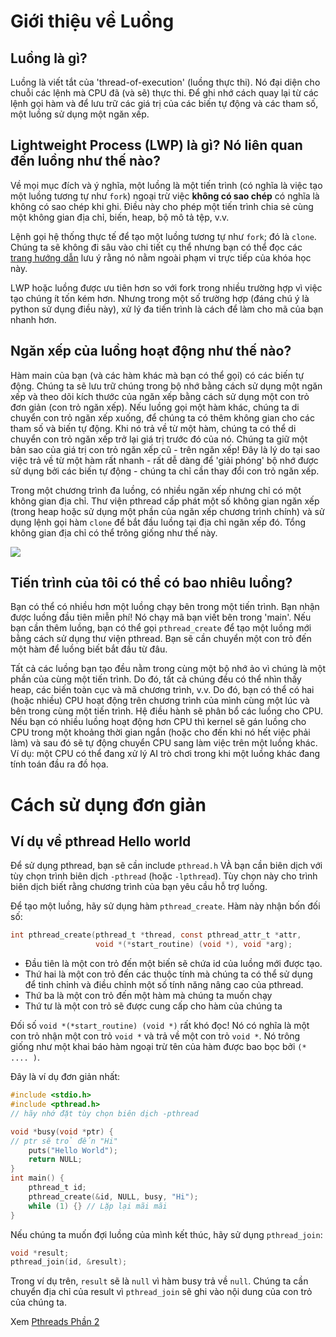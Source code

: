 # Giới thiệu về Luồng

## Luồng là gì?
Luồng là viết tắt của 'thread-of-execution' (luồng thực thi). Nó đại diện cho chuỗi các lệnh mà CPU đã (và sẽ) thực thi. Để ghi nhớ cách quay lại từ các lệnh gọi hàm và để lưu trữ các giá trị của các biến tự động và các tham số, một luồng sử dụng một ngăn xếp.

## Lightweight Process (LWP) là gì? Nó liên quan đến luồng như thế nào?

Về mọi mục đích và ý nghĩa, một luồng là một tiến trình (có nghĩa là việc tạo một luồng tương tự như `fork`) ngoại trừ việc **không có sao chép** có nghĩa là không có sao chép khi ghi. Điều này cho phép một tiến trình chia sẻ cùng một không gian địa chỉ, biến, heap, bộ mô tả tệp, v.v.

Lệnh gọi hệ thống thực tế để tạo một luồng tương tự như `fork`; đó là `clone`. Chúng ta sẽ không đi sâu vào chi tiết cụ thể nhưng bạn có thể đọc các [trang hướng dẫn](http://man7.org/linux/man-pages/man2/clone.2.html) lưu ý rằng nó nằm ngoài phạm vi trực tiếp của khóa học này.

LWP hoặc luồng được ưu tiên hơn so với fork trong nhiều trường hợp vì việc tạo chúng ít tốn kém hơn. Nhưng trong một số trường hợp (đáng chú ý là python sử dụng điều này), xử lý đa tiến trình là cách để làm cho mã của bạn nhanh hơn.

## Ngăn xếp của luồng hoạt động như thế nào?
Hàm main của bạn (và các hàm khác mà bạn có thể gọi) có các biến tự động. Chúng ta sẽ lưu trữ chúng trong bộ nhớ bằng cách sử dụng một ngăn xếp và theo dõi kích thước của ngăn xếp bằng cách sử dụng một con trỏ đơn giản (con trỏ ngăn xếp). Nếu luồng gọi một hàm khác, chúng ta di chuyển con trỏ ngăn xếp xuống, để chúng ta có thêm không gian cho các tham số và biến tự động. Khi nó trả về từ một hàm, chúng ta có thể di chuyển con trỏ ngăn xếp trở lại giá trị trước đó của nó. Chúng ta giữ một bản sao của giá trị con trỏ ngăn xếp cũ - trên ngăn xếp! Đây là lý do tại sao việc trả về từ một hàm rất nhanh - rất dễ dàng để 'giải phóng' bộ nhớ được sử dụng bởi các biến tự động - chúng ta chỉ cần thay đổi con trỏ ngăn xếp.

Trong một chương trình đa luồng, có nhiều ngăn xếp nhưng chỉ có một không gian địa chỉ. Thư viện pthread cấp phát một số không gian ngăn xếp (trong heap hoặc sử dụng một phần của ngăn xếp chương trình chính) và sử dụng lệnh gọi hàm `clone` để bắt đầu luồng tại địa chỉ ngăn xếp đó. Tổng không gian địa chỉ có thể trông giống như thế này.

![](https://i.imgur.com/ac2QDwu.png)

## Tiến trình của tôi có thể có bao nhiêu luồng?
Bạn có thể có nhiều hơn một luồng chạy bên trong một tiến trình. Bạn nhận được luồng đầu tiên miễn phí! Nó chạy mã bạn viết bên trong 'main'. Nếu bạn cần thêm luồng, bạn có thể gọi `pthread_create` để tạo một luồng mới bằng cách sử dụng thư viện pthread. Bạn sẽ cần chuyển một con trỏ đến một hàm để luồng biết bắt đầu từ đâu.

Tất cả các luồng bạn tạo đều nằm trong cùng một bộ nhớ ảo vì chúng là một phần của cùng một tiến trình. Do đó, tất cả chúng đều có thể nhìn thấy heap, các biến toàn cục và mã chương trình, v.v. Do đó, bạn có thể có hai (hoặc nhiều) CPU hoạt động trên chương trình của mình cùng một lúc và bên trong cùng một tiến trình. Hệ điều hành sẽ phân bổ các luồng cho CPU. Nếu bạn có nhiều luồng hoạt động hơn CPU thì kernel sẽ gán luồng cho CPU trong một khoảng thời gian ngắn (hoặc cho đến khi nó hết việc phải làm) và sau đó sẽ tự động chuyển CPU sang làm việc trên một luồng khác.
Ví dụ: một CPU có thể đang xử lý AI trò chơi trong khi một luồng khác đang tính toán đầu ra đồ họa.

# Cách sử dụng đơn giản

## Ví dụ về pthread Hello world
Để sử dụng pthread, bạn sẽ cần include `pthread.h` VÀ bạn cần biên dịch với tùy chọn trình biên dịch `-pthread` (hoặc `-lpthread`). Tùy chọn này cho trình biên dịch biết rằng chương trình của bạn yêu cầu hỗ trợ luồng.

Để tạo một luồng, hãy sử dụng hàm `pthread_create`. Hàm này nhận bốn đối số:
```C
int pthread_create(pthread_t *thread, const pthread_attr_t *attr,
                   void *(*start_routine) (void *), void *arg);
```
* Đầu tiên là một con trỏ đến một biến sẽ chứa id của luồng mới được tạo.
* Thứ hai là một con trỏ đến các thuộc tính mà chúng ta có thể sử dụng để tinh chỉnh và điều chỉnh một số tính năng nâng cao của pthread.
* Thứ ba là một con trỏ đến một hàm mà chúng ta muốn chạy
* Thứ tư là một con trỏ sẽ được cung cấp cho hàm của chúng ta

Đối số `void *(*start_routine) (void *)` rất khó đọc! Nó có nghĩa là một con trỏ nhận một con trỏ `void *` và trả về một con trỏ `void *`. Nó trông giống như một khai báo hàm ngoại trừ tên của hàm được bao bọc bởi `(* .... )`.

Đây là ví dụ đơn giản nhất:
```C
#include <stdio.h>
#include <pthread.h>
// hãy nhớ đặt tùy chọn biên dịch -pthread

void *busy(void *ptr) {
// ptr sẽ trỏ đến "Hi"
    puts("Hello World");
    return NULL;
}
int main() {
    pthread_t id;
    pthread_create(&id, NULL, busy, "Hi");
    while (1) {} // Lặp lại mãi mãi
}
```
Nếu chúng ta muốn đợi luồng của mình kết thúc, hãy sử dụng `pthread_join`:
```C
void *result;
pthread_join(id, &result);
```
Trong ví dụ trên, `result` sẽ là `null` vì hàm busy trả về `null`.
Chúng ta cần chuyển địa chỉ của result vì `pthread_join` sẽ ghi vào nội dung của con trỏ của chúng ta.

Xem [Pthreads Phần 2](https://github.com/angrave/SystemProgramming/wiki/Pthreads%2C-Part-2%3A-Usage-in-Practice)


